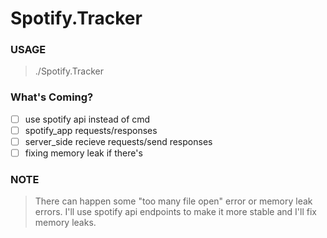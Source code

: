 # Spotify.Tracker

### USAGE
> ./Spotify.Tracker

### What's Coming?
- [ ] use spotify api instead of cmd
- [ ] spotify_app requests/responses
- [ ] server_side recieve requests/send responses
- [ ] fixing memory leak if there's

### NOTE
> There can happen some "too many file open" error or memory leak errors. I'll use spotify api endpoints to make it more stable and I'll fix memory leaks.

